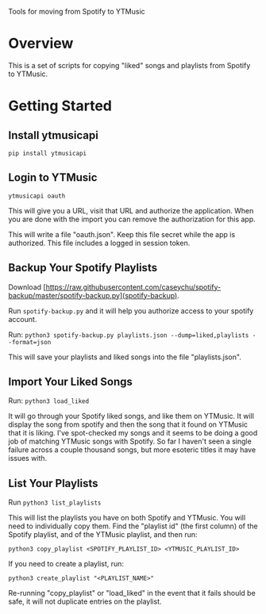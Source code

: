 Tools for moving from Spotify to YTMusic

# Overview

This is a set of scripts for copying "liked" songs and playlists from Spotify to YTMusic.

# Getting Started

## Install ytmusicapi

`pip install ytmusicapi`

## Login to YTMusic

`ytmusicapi oauth`

This will give you a URL, visit that URL and authorize the application.  When you are
done with the import you can remove the authorization for this app.

This will write a file "oauth.json".  Keep this file secret while the app is authorized.
This file includes a logged in session token.

## Backup Your Spotify Playlists

Download
[https://raw.githubusercontent.com/caseychu/spotify-backup/master/spotify-backup.py](spotify-backup).

Run `spotify-backup.py` and it will help you authorize access to your spotify account.

Run: `python3 spotify-backup.py playlists.json --dump=liked,playlists --format=json`

This will save your playlists and liked songs into the file "playlists.json".

## Import Your Liked Songs

Run: `python3 load_liked`

It will go through your Spotify liked songs, and like them on YTMusic.  It will display
the song from spotify and then the song that it found on YTMusic that it is liking.  I've
spot-checked my songs and it seems to be doing a good job of matching YTMusic songs with
Spotify.  So far I haven't seen a single failure across a couple thousand songs, but more
esoteric titles it may have issues with.

## List Your Playlists

Run `python3 list_playlists`

This will list the playlists you have on both Spotify and YTMusic.  You will need to
individually copy them.  Find the "playlist id" (the first column) of the Spotify
playlist, and of the YTMusic playlist, and then run:

`python3 copy_playlist <SPOTIFY_PLAYLIST_ID> <YTMUSIC_PLAYLIST_ID>`

If you need to create a playlist, run:

`python3 create_playlist "<PLAYLIST_NAME>"`

Re-running "copy_playlist" or "load_liked" in the event that it fails should be safe, it
will not duplicate entries on the playlist.

[//]: # ( vim: set tw=90 ts=4 sw=4 ai: )
